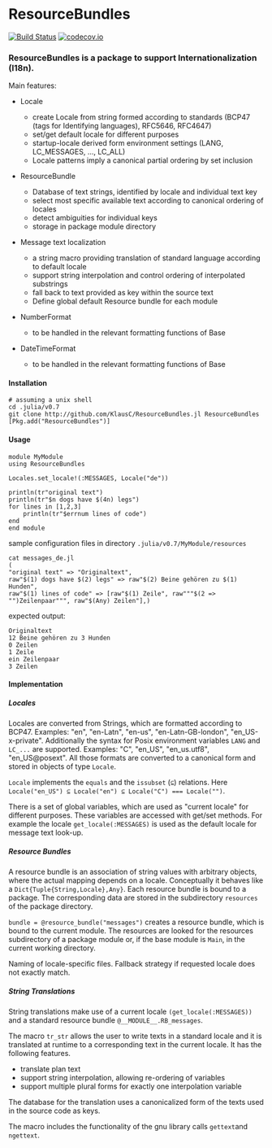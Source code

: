 # ResourceBundles

[![Build Status](https://travis-ci.org/KlausC/ResourceBundles.jl.svg?branch=master)](https://travis-ci.org/KlausC/ResourceBundles.jl)
[![codecov.io](http://codecov.io/github/KlausC/ResourceBundles.jl/coverage.svg?branch=master)](http://codecov.io/github/KlausC/ResourceBundles.jl?branch=master)

### ResourceBundles is a package to support Internationalization (I18n).
Main features:

* Locale
  * create Locale from string formed according to standards (BCP47 (tags for Identifying languages), RFC5646, RFC4647)
  * set/get default locale for different purposes
  * startup-locale derived form environment settings (LANG, LC_MESSAGES, ..., LC_ALL)
  * Locale patterns imply a canonical partial ordering by set inclusion

* ResourceBundle
  * Database of text strings, identified by locale and individual text key
  * select most specific available text according to canonical ordering of locales
  * detect ambiguities for individual keys
  * storage in package module directory

* Message text localization
  * a string macro providing translation of standard language according to default locale
  * support string interpolation and control ordering of interpolated substrings
  * fall back to text provided as key within the source text
  * Define global default Resource bundle for each module

* NumberFormat
  * to be handled in the relevant formatting functions of Base
* DateTimeFormat
  * to be handled in the relevant formatting functions of Base

#### Installation

```
# assuming a unix shell
cd .julia/v0.7
git clone http://github.com/KlausC/ResourceBundles.jl ResourceBundles
[Pkg.add("ResourceBundles")]

```

#### Usage

```
module MyModule
using ResourceBundles

Locales.set_locale!(:MESSAGES, Locale("de"))

println(tr"original text")
println(tr"$n dogs have $(4n) legs")
for lines in [1,2,3]
    println(tr"$errnum lines of code")
end
end module
```
sample configuration files in directory `.julia/v0.7/MyModule/resources`

```
cat messages_de.jl
(
"original text" => "Originaltext",
raw"$(1) dogs have $(2) legs" => raw"$(2) Beine gehören zu $(1) Hunden",
raw"$(1) lines of code" => [raw"$(1) Zeile", raw"""$(2 => "")Zeilenpaar""", raw"$(Any) Zeilen"],) 
```

expected output:
```
Originaltext
12 Beine gehören zu 3 Hunden
0 Zeilen
1 Zeile
ein Zeilenpaar
3 Zeilen
```

#### Implementation

##### Locales

Locales are converted from Strings, which are formatted according to BCP47.
Examples: "en", "en-Latn", "en-us", "en-Latn-GB-london", "en_US-x-private".
Additionally the syntax for Posix environment variables `LANG` and `LC_...` are
supported.
Examples: "C", "en_US", "en_us.utf8", "en_US@posext".
All those formats are converted to a canonical form and stored in objects of type `Locale`.

`Locale` implements the `equals` and the `issubset` (`⊆`) relations. 
Here `Locale("en_US") ⊆ Locale("en") ⊆ Locale("C") === Locale("")`.

There is a set of global variables, which are used as "current locale" for different purposes.
These variables are accessed with get/set methods.
For example the locale `get_locale(:MESSAGES)` is used as the default locale for message
text look-up.

##### Resource Bundles

A resource bundle is an association of string values with arbitrary objects, where the
actual mapping depends on a locale.
Conceptually it behaves like a `Dict{Tuple{String,Locale},Any}`.
Each resource bundle is bound to a package. The corresponding data are stored in the
subdirectory `resources` of the package directory.

`bundle = @resource_bundle("messages")` creates a resource bundle, which is bound
to the current module.
The resources are looked for the resources subdirectory of a package module or, if the
base module is `Main`, in the current working directory.

Naming of locale-specific files. Fallback strategy if requested locale does not exactly match.


##### String Translations

String translations make use of a current locale `(get_locale(:MESSAGES))` and a standard resource bundle `@__MODULE__.RB_messages`.

The macro `tr_str` allows the user to write texts in a standard locale and it is translated
at runtime to a corresponding text in the current locale.
It has the following features.

 * translate plan text
 * support string interpolation, allowing re-ordering of variables
 * support multiple plural forms for exactly one interpolation variable

The database for the translation uses a canonicalized form of the texts used in the source code as keys.

The macro includes the functionality of the gnu library calls `gettext`and `ngettext`.












